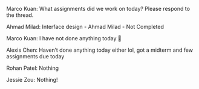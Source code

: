 Marco Kuan: What assignments did we work on today? Please respond to the thread.

Ahmad Milad: Interface design - Ahmad Milad - Not Completed

Marco Kuan: I have not done anything today :slightly_smiling_face:

Alexis Chen: Haven’t done anything today either lol, got a midterm and few assignments due today

Rohan Patel: Nothing

Jessie Zou: Nothing!

